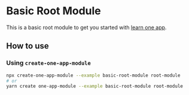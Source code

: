 # Basic Root Module

This is a basic root module to get you started with [learn one app](https://www.learn-one-app.com/).

## How to use

### Using `create-one-app-module`

```bash
npx create-one-app-module --example basic-root-module root-module
# or
yarn create one-app-module --example basic-root-module root-module
```
